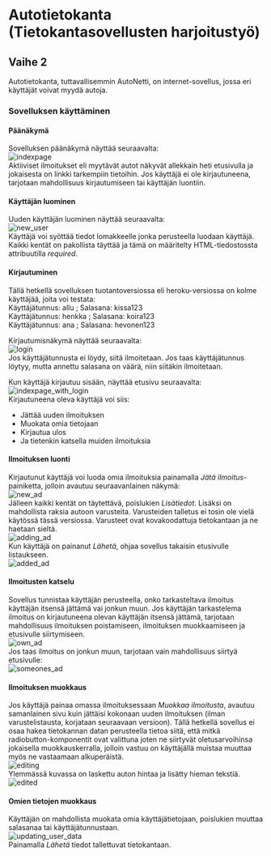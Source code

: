 # Autotietokanta (Tietokantasovellusten harjoitustyö)  

## Vaihe 2  

Autotietokanta, tuttavallisemmin AutoNetti, on internet-sovellus, jossa eri käyttäjät voivat myydä autoja.  

### Sovelluksen käyttäminen  

#### Päänäkymä
Sovelluksen päänäkymä näyttää seuraavalta:  
![indexpage](photos/main_screen_without_login.png)  
Aktiiviset ilmoitukset eli myytävät autot näkyvät allekkain heti etusivulla ja jokaisesta on linkki tarkempiin
tietoihin. Jos käyttäjä ei ole kirjautuneena, tarjotaan mahdollisuus kirjautumiseen tai käyttäjän luontiin. 

#### Käyttäjän luominen  
Uuden käyttäjän luominen näyttää seuraavalta:  
![new_user](photos/new_user.png)  
Käyttäjä voi syöttää tiedot lomakkeelle jonka perusteella luodaan käyttäjä. Kaikki kentät on pakollista täyttää ja tämä on määritelty HTML-tiedostossta attribuutilla *required*.  


#### Kirjautuminen  
Tällä hetkellä sovelluksen tuotantoversiossa eli heroku-versiossa on kolme käyttäjää, joita voi testata:  
Käyttäjätunnus: allu ; Salasana: kissa123  
Käyttäjätunnus: henkka ; Salasana: koira123  
Käyttäjätunnus: ana ; Salasana: hevonen123  

Kirjautumisnäkymä näyttää seuraavalta:  
![login](photos/logging.png)  
Jos käyttäjätunnusta ei löydy, siitä ilmoitetaan. Jos taas käyttäjätunnus löytyy, mutta annettu salasana on väärä, niin siitäkin ilmoitetaan.  

Kun käyttäjä kirjautuu sisään, näyttää etusivu seuraavalta:  
![indexpage_with_login](photos/main_Screen_with_login.png)  
Kirjautuneena oleva käyttäjä voi siis:  
* Jättää uuden ilmoituksen  
* Muokata omia tietojaan  
* Kirjautua ulos
* Ja tietenkin katsella muiden ilmoituksia  

#### Ilmoituksen luonti  
Kirjautunut käyttäjä voi luoda omia ilmoituksia painamalla *Jätä ilmoitus*-painiketta, jolloin avautuu seuraavanlainen näkymä:  
![new_ad](photos/new_car.png)  
Jälleen kaikki kentät on täytettävä, poislukien *Lisätiedot*. Lisäksi on mahdollista raksia autoon varusteita. Varusteiden talletus ei tosin ole vielä käytössä tässä versiossa. Varusteet ovat kovakoodattuja tietokantaan ja ne haetaan sieltä.  
![adding_ad](photos/new_car_with_data.png)  
Kun käyttäjä on painanut *Lähetä*, ohjaa sovellus takaisin etusivulle listaukseen.  
![added_ad](photos/main__screen_after_adding.png)  

#### Ilmoitusten katselu  
Sovellus tunnistaa käyttäjän perusteella, onko tarkasteltava ilmoitus käyttäjän itsensä jättämä vai jonkun muun. Jos käyttäjän tarkastelema ilmoitus on kirjautuneena olevan käyttäjän itsensä jättämä, tarjotaan mahdollisuus ilmoituksen poistamiseen, ilmoituksen muokkaamiseen ja etusivulle siirtymiseen.  
![own_ad](photos/own_ad.png)  
Jos taas ilmoitus on jonkun muun, tarjotaan vain mahdollisuus siirtyä etusivulle:  
![someones_ad](photos/someones_ad.png)  

#### Ilmoituksen muokkaus
Jos käyttäjä painaa omassa ilmoituksessaan *Muokkaa ilmoitusta*, avautuu samanlainen sivu kuin jättäisi kokonaan uuden ilmoituksen (ilman varustelistausta, korjataan seuraavaan versioon). Tällä hetkellä sovellus ei osaa hakea tietokannan datan perusteella tietoa siitä, että mitkä radiobutton-komponentit ovat valittuna joten ne siirtyvät oletusarvoihinsa jokaisella muokkauskerralla, jolloin vastuu on käyttäjällä muistaa muuttaa myös ne vastaamaan alkuperäistä.  
![editing](photos/editing_car_info2.png)  
Ylemmässä kuvassa on laskettu auton hintaa ja lisätty hieman tekstiä.  
![edited](photos/ad_after_Editing.png)  

#### Omien tietojen muokkaus  
Käyttäjän on mahdollista muokata omia käyttäjätietojaan, poislukien muuttaa salasanaa tai käyttäjätunnustaan.  
![updating_user_data](photos/user_info_update.png)  
Painamalla *Lähetä* tiedot tallettuvat tietokantaan.
